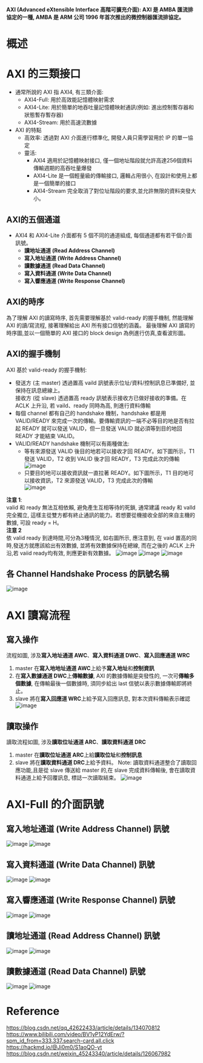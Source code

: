 **AXI (Advanced eXtensible Interface 高階可擴充介面): AXI 是 AMBA 匯流排協定的一種, AMBA 是 ARM 公司 1996 年首次推出的微控制器匯流排協定。**
# 概述
# AXI 的三類接口
* 通常所說的 AXI 指 AXI4, 有三類介面:
  * AXI4-Full: 用於高效能記憶體映射需求
  * AXI4-Lite: 用於簡單的地吞吐量記憶體映射通訊(例如: 進出控制暫存器和狀態暫存暫存器)
  * AXI4-Stream: 用於高速流數據
* AXI 的特點
  * 高效率: 透過對 AXI 介面進行標準化, 開發人員只需學習用於 IP 的單一協定
  * 靈活:
    * AXI4 適用於記憶體映射接口, 僅一個地址階段就允許高達256個資料傳輸週期的高吞吐量爆發
    * AXI4-Lite 是一個輕量級的傳輸接口, 邏輯占用很小, 在設計和使用上都是一個簡單的接口
    * AXI4-Stream 完全取消了對位址階段的要求,並允許無限的資料突發大小。
## AXI的五個通道
* AXI4 和 AXI4-Lite 介面都有 5 個不同的通道組成, 每個通道都有若干個介面訊號。
  * **讀地址通道 (Read Address Channel)**
  * **寫入地址通道 (Write Address Channel)**
  * **讀數據通道 (Read Data Channel)**
  * **寫入資料通道 (Write Data Channel)**
  * **寫入響應通道 (Write Response Channel)**
## AXI的時序
為了理解 AXI 的讀寫時序, 首先需要理解基於 valid-ready 的握手機制, 然能理解 AXI 的讀/寫流程, 接著理解給出 AXI 所有接口信號的涵義。
最後理解 AXI 讀寫的時序圖,並以一個簡單的 AXI 接口的 block design 為例進行仿真,查看波形圖。
## AXI的握手機制
AXI 基於 valid-ready 的握手機制:
  * 發送方 (主 master) 透過置高 vaild 訊號表示位址/資料/控制訊息已準備好, 並保持在訊息總線上。  
    接收方 (從 slave) 透過置高 ready 訊號表示接收方已做好接收的準備。在 ACLK 上升沿, 若 vaild、ready 同時為高, 則進行資料傳輸
  * 每個 channel 都有自己的 handshake 機制，handshake 都是用 VALID/READY 來完成一次的傳輸。要傳輸資訊的一端不必等目的地是否有拉起 READY 就可以發送 VALID，但一旦發送 VALID 就必須等到目的地回 READY 才能結束 VALID。
  * VALID/READY handshake 機制可以有兩種做法:
    * 等有來源發送 VALID 後目的地若可以接收才回 READY。如下圖所示，T1 發送 VALID，T2 收到 VALID 後才回 READY，T3 完成此次的傳輸  
![image](https://github.com/user-attachments/assets/f243780c-065a-4ca3-bd42-1ebd4aadbe45)
    * 只要目的地可以接收資訊就一直拉著 READY。如下圖所示，T1 目的地可以接收資訊，T2 來源發送 VALID，T3 完成此次的傳輸  
![image](https://github.com/user-attachments/assets/6f1a9c0a-2152-4456-86bc-a421a1991e62)  

**注意 1**:  
valid 和 ready 無法互相依賴, 避免產生互相等待的死鎖, 通常建議 ready 和 valld 完全獨立, 這樣主從雙方都有終止通訊的能力。若想要從機接收全部的來自主機的數據, 可設 ready = H。  
**注意 2**  
依 valid ready 到達時間,可分為3種情況, 如右圖所示, 應注意到, 在 vaid 置高的同時,發送方就應該給出有效數據, 並將有效數據保持在總線, 而在之後的 ACLK 上升沿,若 vaiid ready均有效, 則應更新有效數據。
![image](https://github.com/user-attachments/assets/246e232e-20b0-4472-b4a1-1ef11d5e15a9)
![image](https://github.com/user-attachments/assets/fdbb5018-dfa7-4508-92cd-207056647714)
![image](https://github.com/user-attachments/assets/6415181d-6791-4092-b4a3-f0529999d8d7)
## 各 Channel Handshake Process 的訊號名稱
![image](https://github.com/user-attachments/assets/bc5c3e59-e840-4ad5-b23f-0c6546da1e77)

# AXI 讀寫流程
## 寫入操作
流程如圖, 涉及**寫入地址通道 AWC**、**寫入資料通道 DWC**、**寫入回應通道 WRC**
1. master 在**寫入地地址通道 AWC**上給予**寫入地址**和**控制資訊**
2. 在**寫入數據通道 DWC**上**傳輸數據**, AXI 的數據傳輸是突發性的, 一次可**傳輸多個數據**, 在傳輸最後一個數據時, 須同步給出 last 信號以表示數據傳輸即將終止。
3. slave 將在**寫入回應道 WRC**上給予寫入回應訊息, 對本次資料傳輸表示確認
![image](https://github.com/user-attachments/assets/9902e9e9-e173-476a-9cb2-df18d0ed2310)
## 讀取操作
讀取流程如圖, 涉及**讀取位址通道 ARC**、**讀取資料通道 DRC**
1. master 在**讀取位址通道 ARC**上給**讀取位址**和**控制訊息**
2. slave 將在**讀取資料通道 DRC**上給予資料。
Note: 讀取資料通道整合了讀取回應功能,且是從 slave 傳送給 master 的,在 slave 完成資料傳輸後, 會在讀取資料通道上給予回覆訊息, 標誌一次讀取結束。
![image](https://github.com/user-attachments/assets/aa6c9972-ba90-4684-a319-fc25d70c1b53)
# AXI-Full 的介面訊號
## 寫入地址通道 (Write Address Channel) 訊號
![image](https://github.com/user-attachments/assets/a6144be6-9512-4eeb-9d20-fa273f5f04d9)
![image](https://github.com/user-attachments/assets/400efd19-fa76-4cba-961f-8ce76ca6d0a2)
## 寫入資料通道 (Write Data Channel) 訊號
![image](https://github.com/user-attachments/assets/d11b9a4a-db8c-4e0a-8fbb-1d6c90ae01e3)
![image](https://github.com/user-attachments/assets/22e1a3ed-0908-445b-b6f1-e42e7aee8c05)
## 寫入響應通道 (Write Response Channel) 訊號
![image](https://github.com/user-attachments/assets/99066072-44cb-4a82-a4a9-54a94b880245)
![image](https://github.com/user-attachments/assets/9ff42c96-a95b-4e67-a5eb-ab5711fc7323)
## 讀地址通道 (Read Address Channel) 訊號
![image](https://github.com/user-attachments/assets/ba8a6fbf-159b-4a97-9383-b7c4e9fe3c12)
![image](https://github.com/user-attachments/assets/0ff120dd-83f7-46e8-b969-3603ba01d07b)
## 讀數據通道 (Read Data Channel) 訊號
![image](https://github.com/user-attachments/assets/f87e8491-28f5-4627-a195-61a05ef167fd)
![image](https://github.com/user-attachments/assets/4927911d-e90a-4a86-9a57-11a569325450)
# Reference
https://blog.csdn.net/qq_42622433/article/details/134070812
https://www.bilibili.com/video/BV1yP12YdErw/?spm_id_from=333.337.search-card.all.click
https://hackmd.io/@Ji0m0/S1aoQO-yt
https://blog.csdn.net/weixin_45243340/article/details/126067982
